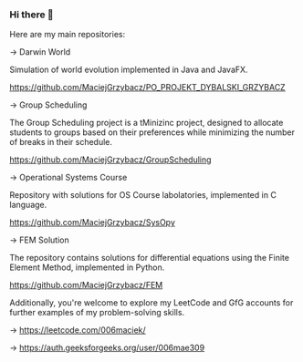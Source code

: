 ### Hi there 👋

Here are my main repositories:

-> Darwin World 

  Simulation of world evolution implemented in Java and JavaFX.
  
  https://github.com/MaciejGrzybacz/PO_PROJEKT_DYBALSKI_GRZYBACZ
  

-> Group Scheduling
 
  The Group Scheduling project is a tMinizinc project, designed to allocate students to groups based on their preferences while minimizing the number of breaks in their schedule. 

  https://github.com/MaciejGrzybacz/GroupScheduling

-> Operational Systems Course

  Repository with solutions for OS Course labolatories, implemented in C language.
  
  https://github.com/MaciejGrzybacz/SysOpy

-> FEM Solution

  The repository contains solutions for differential equations using the Finite Element Method, implemented in Python.
  
  https://github.com/MaciejGrzybacz/FEM
  
  
Additionally, you're welcome to explore my LeetCode and GfG accounts for further examples of my problem-solving skills.

-> https://leetcode.com/006maciek/

-> https://auth.geeksforgeeks.org/user/006mae309


<!--
**MaciejGrzybacz/MaciejGrzybacz** is a ✨ _special_ ✨ repository because its `README.md` (this file) appears on your GitHub profile.

Here are some ideas to get you started:

- 🔭 I’m currently working on ...
- 🌱 I’m currently learning ...
- 👯 I’m looking to collaborate on ...
- 🤔 I’m looking for help with ...
- 💬 Ask me about ...
- 📫 How to reach me: ...
- 😄 Pronouns: ...
- ⚡ Fun fact: ...
-->
